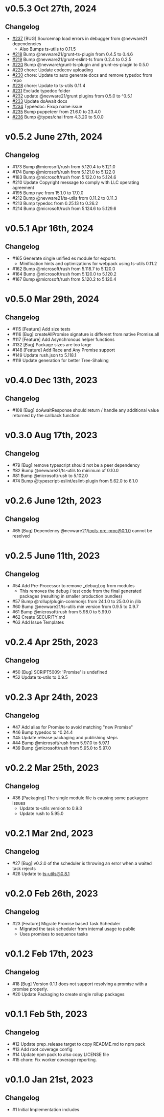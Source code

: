 # v0.5.3 Oct 27th, 2024

## Changelog

- [#237](https://github.com/nevware21/ts-async/issues/237) [BUG] Sourcemap load errors in debugger from @nevware21 dependencies
  - Also Bumps ts-utils to 0.11.5
- [#218](https://github.com/nevware21/ts-async/pull/218) Bump @nevware21/grunt-ts-plugin from 0.4.5 to 0.4.6
- [#219](https://github.com/nevware21/ts-async/pull/219) Bump @nevware21/grunt-eslint-ts from 0.2.4 to 0.2.5
- [#220](https://github.com/nevware21/ts-async/pull/220) Bump @nevware/grunt-ts-plugin and grunt-es-plugin to 0.5.0
- [#229](https://github.com/nevware21/ts-async/pull/229) chore: Update codecov uploading
- [#230](https://github.com/nevware21/ts-async/pull/230) chore: Update to auto generate docs and remove typedoc from repo
- [#228](https://github.com/nevware21/ts-async/pull/228) chore: Update to ts-utils 0.11.4
- [#231](https://github.com/nevware21/ts-async/pull/231) Exclude typedoc folder
- [#232](https://github.com/nevware21/ts-async/pull/232) update @nevware21/grunt plugins from 0.5.0 to ^0.5.1
- [#233](https://github.com/nevware21/ts-async/pull/233) Update doAwait docs
- [#234](https://github.com/nevware21/ts-async/pull/234) Typeedoc: Fixup name issue
- [#235](https://github.com/nevware21/ts-async/pull/235) Bump puppeteer from 21.6.0 to 23.4.0
- [#236](https://github.com/nevware21/ts-async/pull/236) Bump @types/chai from 4.3.20 to 5.0.0

# v0.5.2 June 27th, 2024

## Changelog

- #173 Bump @microsoft/rush from 5.120.4 to 5.121.0
- #174 Bump @microsoft/rush from 5.121.0 to 5.122.0
- #183 Bump @microsoft/rush from 5.122.0 to 5.124.6
- #210 Update Copyright message to comply with LLC operating agreement
- #195 Bump nyc from 15.1.0 to 17.0.0
- #212 Bump @nevware21/ts-utils from 0.11.2 to 0.11.3
- #213 Bump typedoc from 0.25.13 to 0.26.2
- #214 Bump @microsoft/rush from 5.124.6 to 5.129.6

# v0.5.1 Apr 16th, 2024

## Changelog

- #165 Generate single unified es module for exports
  - Minification hints and optimizations for webpack using ts-utils 0.11.2
- #162 Bump @microsoft/rush from 5.118.7 to 5.120.0
- #164 Bump @microsoft/rush from 5.120.0 to 5.120.2
- #167 Bump @microsoft/rush from 5.120.2 to 5.120.4

# v0.5.0 Mar 29th, 2024

## Changelog

- #115 [Feature] Add size tests
- #116 [Bug] createAllPromise signature is different from native Promise.all
- #117 [Feature] Add Asynchronous helper functions
- #132 [Bug] Package sizes are too large
- #148 [Feature] Add Race and Any Promise support
- #149 Update rush.json to 5.118.1
- #119 Update generation for better Tree-Shaking

# v0.4.0 Dec 13th, 2023

## Changelog

- #108 [Bug] doAwaitResponse should return / handle any additional value returned by the callback function

# v0.3.0 Aug 17th, 2023

## Changelog

- #79 [Bug] remove typescript should not be a peer dependency
- #82 Bump @nevware21/ts-utils to minimum of 0.10.0
- #81 Bump @microsoft/rush to 5.102.0
- #74 Bump @typescript-eslint/eslint-plugin from 5.62.0 to 6.1.0

# v0.2.6 June 12th, 2023

## Changelog

- #65 [Bug] Dependency @nevware21/tools-pre-proc@0.1.0 cannot be resolved

# v0.2.5 June 11th, 2023

## Changelog

- #54 Add Pre-Processor to remove _debugLog from modules
  - This removes the debug / test code from the final generated packages (resulting in smaller production bundles)
- #57 Bump @rollup/plugin-commonjs from 24.1.0 to 25.0.0 in /lib
- #60 Bump @nevware21/ts-utils min version from 0.9.5 to 0.9.7
- #61 Bump @microsoft/rush from 5.98.0 to 5.99.0
- #62 Create SECURITY.md
- #63 Add Issue Templates

# v0.2.4 Apr 25th, 2023

## Changelog

- #50 [Bug] SCRIPT5009: 'Promise' is undefined
- #52 Update ts-utils to 0.9.5

# v0.2.3 Apr 24th, 2023

## Changelog

- #47 Add alias for Promise to avoid matching "new Promise"
- #46 Bump typedoc to ^0.24.4
- #45 Update release packaging and publishing steps
- #44 Bump @microsoft/rush from 5.97.0 to 5.97.1
- #39 Bump @microsoft/rush from 5.95.0 to 5.97.0

# v0.2.2 Mar 25th, 2023

## Changelog

- #36 [Packaging] The single module file is causing some packagere issues
  - Update ts-utils version to 0.9.3
  - Update rush to 5.95.0

# v0.2.1 Mar 2nd, 2023

## Changelog

- #27 [Bug] v0.2.0 of the scheduler is throwing an error when a waited task rejects
- #28 Update to ts-utils@0.8.1

# v0.2.0 Feb 26th, 2023

## Changelog

- #23 [Feature] Migrate Promise based Task Scheduler
  - Migrated the task scheduler from internal usage to public
  - Uses promises to sequence tasks

# v0.1.2 Feb 17th, 2023

## Changelog

- #18 [Bug] Version 0.1.1 does not support resolving a promise with a promise properly.
- #20 Update Packaging to create single rollup packages

# v0.1.1 Feb 5th, 2023

## Changelog

- #12 Update prep_release target to copy README.md to npm pack
- #13 Add root coverage config
- #14 Update npm pack to also copy LICENSE file
- #15 chore: Fix worker coverage reporting.

# v0.1.0 Jan 21st, 2023

## Changelog

- #1 Initial Implementation includes
